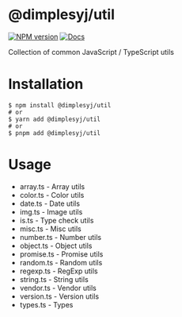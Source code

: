# @dimplesyj/util
[![NPM version](https://img.shields.io/npm/v/@dimplesyj/util?color=a1b858&label=)](https://www.npmjs.com/package/@dimplesyj/util)
[![Docs](https://www.paka.dev/badges/v0/cute.svg)](https://www.paka.dev/npm/@dimplesyj/util)

Collection of common JavaScript / TypeScript utils

# Installation

``` shell
$ npm install @dimplesyj/util
# or
$ yarn add @dimplesyj/util
# or
$ pnpm add @dimplesyj/util
```

# Usage
- array.ts - Array utils
- color.ts - Color utils
- date.ts - Date utils
- img.ts - Image utils
- is.ts - Type check utils  
- misc.ts - Misc utils
- number.ts - Number utils
- object.ts - Object utils
- promise.ts - Promise utils
- random.ts - Random utils
- regexp.ts - RegExp utils
- string.ts - String utils
- vendor.ts - Vendor utils
- version.ts - Version utils
- types.ts - Types
